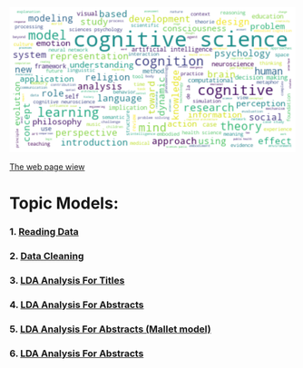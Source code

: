 
![Title Word Cloud](image/title_word_clod.png)

[The web page wiew](https://haghbinh.github.io/Topic-Models/)


# Topic Models:


### 1. [Reading Data](https://haghbinh.github.io/Topic-Models/html/Reading_data.html) 
### 2. [Data Cleaning](https://haghbinh.github.io/Topic-Models/html/Data%20Cleaning.html) 
### 3. [LDA Analysis For Titles](https://haghbinh.github.io/Topic-Models/html/Title_LDA.html) 
### 4. [LDA Analysis For Abstracts](https://haghbinh.github.io/Topic-Models/html/Abstract_LDA.html) 
### 5. [LDA Analysis For Abstracts (Mallet model)](https://haghbinh.github.io/Topic-Models/html/Abstract_LDA-mallet.html) 
### 6. [LDA Analysis For Abstracts](https://haghbinh.github.io/Topic-Models/html/Abstract_LDA-2.html) 
```
